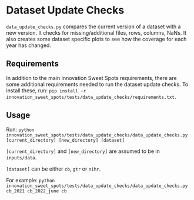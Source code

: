 # Dataset Update Checks

`data_update_checks.py` compares the current version of a dataset with a new version. It checks for missing/additional files, rows, columns, NaNs. It also creates some dataset specific plots to see how the coverage for each year has changed.

## Requirements

In addition to the main Innovation Sweet Spots requirements, there are some additional requirements needed to run the dataset update checks. To install these, run: `pip install -r innovation_sweet_spots/tests/data_update_checks/requirements.txt`.

## Usage

Run: `python innovation_sweet_spots/tests/data_update_checks/data_update_checks.py [current_directory] [new_directory] [dataset]`

`[current_directory]` and `[new_directory]` are assumed to be in `inputs/data`.

`[dataset]` can be either `cb`, `gtr` or `nihr`.

For example: `python innovation_sweet_spots/tests/data_update_checks/data_update_checks.py cb_2021 cb_2022_june cb`
